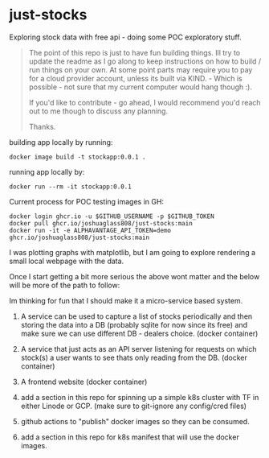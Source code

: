 # just-stocks
Exploring stock data with free api - doing some POC exploratory stuff.

> The point of this repo is just to have fun building things. Ill try to update the readme as I go along to keep instructions on how to build / run things on your own. At some point parts may require you to pay for a cloud provider account, unless its built via KIND. - Which is possible - not sure that my current computer would hang though :).
>
>If you'd like to contribute - go ahead, I would recommend you'd reach out to me though to discuss any planning.
>
>Thanks.

building app locally by running:
```
docker image build -t stockapp:0.0.1 .
```

running app locally by:
```
docker run --rm -it stockapp:0.0.1 
```


Current process for POC testing images in GH:
```
docker login ghcr.io -u $GITHUB_USERNAME -p $GITHUB_TOKEN 
docker pull ghcr.io/joshuaglass808/just-stocks:main
docker run -it -e ALPHAVANTAGE_API_TOKEN=demo ghcr.io/joshuaglass808/just-stocks:main
```

I was plotting graphs with matplotlib, but I am going to explore rendering a small local webpage with the data.


Once I start getting a bit more serious the above wont matter and the below will be more of the path to follow:

Im thinking for fun that I should make it a micro-service based system.

1) A service can be used to capture a list of stocks periodically and then storing the data into a DB (probably sqlite for now since its free) and make sure we can use different DB - dealers choice. (docker container)

2) A service that just acts as an API server listening for requests on which stock(s) a user wants to see thats only reading from the DB. (docker container)

3) A frontend website (docker container)

4) add a section in this repo for spinning up a simple k8s cluster with TF in either Linode or GCP. (make sure to git-ignore any config/cred files)

5) github actions to "publish" docker images so they can be consumed.

6) add a section in this repo for k8s manifest that will use the docker images.




